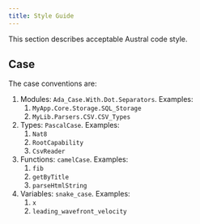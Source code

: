 ```yaml
---
title: Style Guide
---
```


This section describes acceptable Austral code style.

## Case

The case conventions are:

1. Modules: `Ada_Case.With.Dot.Separators`. Examples:
   1. `MyApp.Core.Storage.SQL_Storage`
   2. `MyLib.Parsers.CSV.CSV_Types`
2. Types: `PascalCase`. Examples:
   1. `Nat8`
   2. `RootCapability`
   3. `CsvReader`
3. Functions: `camelCase`. Examples:
   1. `fib`
   2. `getByTitle`
   3. `parseHtmlString`
4. Variables: `snake_case`. Examples:
   1. `x`
   2. `leading_wavefront_velocity`
